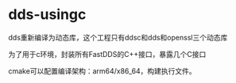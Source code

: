 # dds-usingc

dds重新编译为动态库，这个工程只有ddsc和dds和openssl三个动态库

为了用于c环境，封装所有FastDDS的C++接口，暴露几个C接口

cmake可以配置编译架构：arm64/x86_64，构建执行文件。
